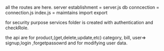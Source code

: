 all the routes are here.
    server establishment = server.js
    db conncection = connection.js
    index.js   = maimtains import export 

for security purpose services folder is created with authentication and checkRole.

the api are for  product,(get,delete,update,etc)
                category, 
                bill, 
                user=> signup,login ,forgetpassowrd and for modifying user  data.
